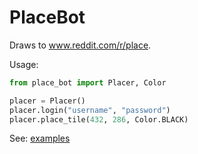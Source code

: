 # PlaceBot

Draws to www.reddit.com/r/place.

Usage:
```python
from place_bot import Placer, Color

placer = Placer()
placer.login("username", "password")
placer.place_tile(432, 286, Color.BLACK)
```

See: [examples](examples/)
